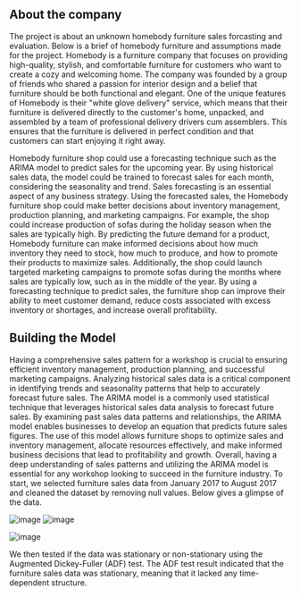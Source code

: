## About the company
The project is about an unknown homebody furniture sales forcasting and evaluation. Below is a brief of homebody furniture and assumptions made for the project.
Homebody is a furniture company that focuses on providing high-quality, stylish, and comfortable furniture for customers who want to create a cozy and welcoming home. The company was founded by a group of friends who shared a passion for interior design and a belief that furniture should be both functional and elegant.
One of the unique features of Homebody is their "white glove delivery" service, which means that their furniture is delivered directly to the customer's home, unpacked, and assembled by a team of professional delivery drivers cum assemblers. This ensures that the furniture is delivered in perfect condition and that customers can start enjoying it right away.

Homebody furniture shop could use a forecasting technique such as the ARIMA model to predict sales for the upcoming year. By using historical sales data, the model could be trained to forecast 
sales for each month, considering the seasonality and trend. Sales forecasting is an essential aspect of any business strategy. Using the forecasted sales, the Homebody furniture shop could make better decisions about inventory management, production planning, and marketing campaigns. For example, the shop could increase production of sofas during the holiday season when the sales are typically high. 
By predicting the future demand for a product, Homebody furniture can make informed decisions about how much inventory they need to stock, how much to produce, and how to promote their products to maximize sales. Additionally, the shop could launch targeted marketing campaigns to promote sofas during the months where sales are typically low, such as in the middle of the year.
By using a forecasting technique to predict sales, the furniture shop can improve their ability to meet customer demand, reduce costs associated with excess inventory or shortages, and increase overall profitability.


## Building the Model
Having a comprehensive sales pattern for a workshop is crucial to ensuring efficient inventory management, production planning, and successful marketing campaigns. Analyzing historical sales data is a critical component in identifying trends and seasonality patterns that help to accurately forecast future sales. The ARIMA model is a commonly used statistical technique that leverages historical sales data analysis to forecast future sales. By examining past sales data patterns and relationships, the ARIMA model enables businesses to develop an equation that predicts future sales figures. The use of this model allows furniture shops to optimize sales and inventory management, allocate resources effectively, and make informed business decisions that lead to profitability and growth. Overall, having a deep understanding of sales patterns and utilizing the ARIMA model is essential for any workshop looking to succeed in the furniture industry.
To start, we selected furniture sales data from January 2017 to August 2017 and cleaned the dataset by removing null values. Below gives a glimpse of the data.

![image](https://github.com/saichaithanya6/Supply-Chain-project/assets/111531760/af1d5e10-e24f-42ab-a295-2142929ce789) ![image](https://github.com/saichaithanya6/Supply-Chain-project/assets/111531760/9a1af02a-c864-4f79-aef7-7a08b45c3341)

![image](https://github.com/saichaithanya6/Supply-Chain-project/assets/111531760/eda1f72a-2452-43b6-aa14-a83cbd969101)

We then tested if the data was stationary or non-stationary using the Augmented Dickey-Fuller (ADF) test. The ADF test result indicated that the furniture sales data was stationary, meaning that it lacked any time-dependent structure.




